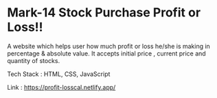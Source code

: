 # Mark-14 Stock Purchase Profit or Loss!!

A website which helps user how much profit or loss he/she is making in percentage & absolute value. It accepts initial price , current price and quantity of stocks.

Tech Stack : HTML, CSS, JavaScript

Link : https://profit-losscal.netlify.app/
